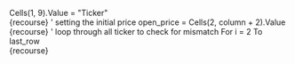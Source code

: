   Cells(1, 9).Value = "Ticker"  
    {recourse}
  ' setting the initial price   open_price = Cells(2, column + 2).Value
     {recourse}
  ' loop through all ticker to check for mismatch   For i = 2 To last_row     
      {recourse}
